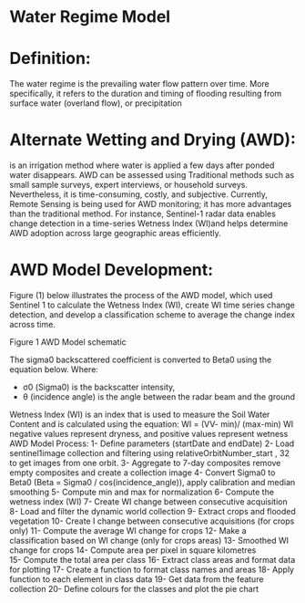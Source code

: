 # Water Regime Model
# Definition:
The water regime is the prevailing water flow pattern over time. More specifically, it refers to the duration and timing of flooding resulting from surface water (overland flow), or precipitation
# Alternate Wetting and Drying (AWD):
is an irrigation method where water is applied a few days after ponded water disappears.
AWD can be assessed using Traditional methods such as small sample surveys, expert interviews, or household surveys. Nevertheless, it is time-consuming, costly, and subjective.
Currently, Remote Sensing is being used for AWD monitoring; it has more advantages than the traditional method. For instance, Sentinel-1 radar data enables change detection in a time-series Wetness Index (WI)and helps determine AWD adoption across large geographic areas efficiently.
# AWD Model Development:
Figure (1) below illustrates the process of the AWD model, which used Sentinel 1 to calculate the Wetness Index (WI), create WI time series change detection, and develop a classification scheme to average the change index across time.
 
Figure 1 AWD Model schematic 

The sigma0 backscattered coefficient is converted to Beta0 using the equation below. Where:
-	σ0 (Sigma0) is the backscatter intensity,
-	θ (incidence angle) is the angle between the radar beam and the ground
 
Wetness Index (WI) is an index that is used to measure the Soil Water Content and is calculated using the equation:
WI = (VV- min)/ (max-min)
WI negative values represent dryness, and positive values represent wetness 
AWD Model Process:
1-	Define parameters (startDate and endDate)
2-	Load sentinel1image collection and filtering using relativeOrbitNumber_start , 32 to get images from one orbit.
3-	Aggregate to 7-day composites remove empty composites and create a collection image 
4-	Convert Sigma0 to Beta0 (Beta = Sigma0 / cos(incidence_angle)), apply calibration and median smoothing
5-	Compute min and max for normalization
6-	Compute the wetness index (WI)
7-	Create WI change between consecutive acquisition
8-	Load and filter the dynamic world collection
9-	Extract crops and flooded vegetation 
10-	Create I change between consecutive acquisitions (for crops only)
11-	Compute the average WI change for crops
12-	Make a classification based on WI change (only for crops areas)
13-	Smoothed WI change for crops
14-	Compute area per pixel in square kilometres  
15-	Compute the total area per class
16-	Extract class areas and format data for plotting
17-	Create a function to format class names and areas 
18-	 Apply function to each element in class data 
19-	Get data from the feature collection 
20-	Define colours for the classes and plot the pie chart  





